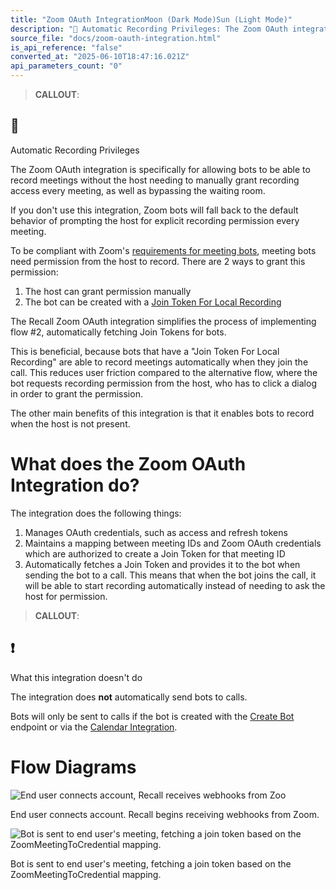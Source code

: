 ```yaml
---
title: "Zoom OAuth IntegrationMoon (Dark Mode)Sun (Light Mode)"
description: "📘 Automatic Recording Privileges: The Zoom OAuth integration is specifically for allowing bots to be able to record meetings without the host needing to manually grant recording access every meeting, as well as bypassing the waiting room. If you don't use this integration, Zoom bots will fall back ..."
source_file: "docs/zoom-oauth-integration.html"
is_api_reference: "false"
converted_at: "2025-06-10T18:47:16.021Z"
api_parameters_count: "0"
---
```

> **CALLOUT**:

## 📘

Automatic Recording Privileges

The Zoom OAuth integration is specifically for allowing bots to be able to record meetings without the host needing to manually grant recording access every meeting, as well as bypassing the waiting room.

If you don't use this integration, Zoom bots will fall back to the default behavior of prompting the host for explicit recording permission every meeting.

To be compliant with Zoom's [requirements for meeting bots](/reference/zoom-new-bot-requirements.md), meeting bots need permission from the host to record. There are 2 ways to grant this permission:

1.  The host can grant permission manually
2.  The bot can be created with a [Join Token For Local Recording](https://developers.zoom.us/docs/api/rest/reference/zoom-api/methods/#operation/meetingLocalRecordingJoinToken)

The Recall Zoom OAuth integration simplifies the process of implementing flow #2, automatically fetching Join Tokens for bots.

This is beneficial, because bots that have a "Join Token For Local Recording" are able to record meetings automatically when they join the call. This reduces user friction compared to the alternative flow, where the bot requests recording permission from the host, who has to click a dialog in order to grant the permission.

The other main benefits of this integration is that it enables bots to record when the host is not present.

# What does the Zoom OAuth Integration do?

[](#what-does-the-zoom-oauth-integration-do)

The integration does the following things:

1.  Manages OAuth credentials, such as access and refresh tokens
2.  Maintains a mapping between meeting IDs and Zoom OAuth credentials which are authorized to create a Join Token for that meeting ID
3.  Automatically fetches a Join Token and provides it to the bot when sending the bot to a call. This means that when the bot joins the call, it will be able to start recording automatically instead of needing to ask the host for permission.

> **CALLOUT**:

## ❗️

What this integration doesn't do

The integration does **not** automatically send bots to calls.

Bots will only be sent to calls if the bot is created with the [Create Bot](/reference/bot_create.md) endpoint or via the [Calendar Integration](/reference/calendar-integration.md).

# Flow Diagrams

[](#flow-diagrams)

![End user connects account, Recall receives webhooks from Zoo](https://files.readme.io/89f285c5da787f37460166e8992a676869fedf93e0cecae11463648a657a0423-CleanShot_2024-11-11_at_16.26.572x.png)

End user connects account. Recall begins receiving webhooks from Zoom.

![Bot is sent to end user's meeting, fetching a join token based on the ZoomMeetingToCredential mapping.](https://files.readme.io/41b4246e56b622dfcc170dcabb7ead42c14239453cda681185625c2bd49dc0e8-CleanShot_2024-11-11_at_16.24.072x.png)

Bot is sent to end user's meeting, fetching a join token based on the ZoomMeetingToCredential mapping.
